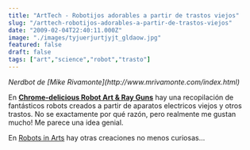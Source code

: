 ```yaml
---
title: "ArtTech - Robotijos adorables a partir de trastos viejos"
slug: "/arttech-robotijos-adorables-a-partir-de-trastos-viejos"
date: "2009-02-04T22:40:11.000Z"
image: "./images/tyjuerjurtjyjt_gldaow.jpg"
featured: false
draft: false
tags: ["art","science","robot","trasto"]
---
```



<cite>  
 Nerdbot de [Mike Rivamonte](http://www.mrivamonte.com/index.html)</cite>

En [**Chrome-delicious Robot Art & Ray Guns**](http://www.darkroastedblend.com/2009/02/chrome-delicious-robot-art-ray-guns.html "Dark Roasted Blend: Chrome-delicious Robot Art & Ray Guns") hay una recopilación de fantásticos robots creados a partir de aparatos electricos viejos y otros trastos. No se exactamente por qué razón, pero realmente me gustan mucho! Me parece una idea genial.

En [Robots in Arts](http://www.darkroastedblend.com/2008/02/robots-in-arts.html "Dark Roasted Blend: Robots in Arts") hay otras creaciones no menos curiosas…



